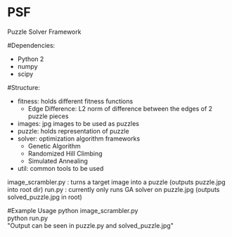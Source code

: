 # PSF
Puzzle Solver Framework

#Dependencies:
- Python 2
- numpy
- scipy
    


#Structure:
- fitness: holds different fitness functions
    + Edge Difference: L2 norm of difference between the edges of 2 puzzle pieces
- images: jpg images to be used as puzzles
- puzzle: holds representation of puzzle
- solver: optimization algorithm frameworks
    + Genetic Algorithm
    + Randomized Hill Climbing
    + Simulated Annealing
- util: common tools to be used

image_scrambler.py : turns a target image into a puzzle (outputs puzzle.jpg into root dir)
run.py : currently only runs GA solver on puzzle.jpg (outputs solved_puzzle.jpg in root)



#Example Usage
python image_scrambler.py<br />
python run.py<br />
"Output can be seen in puzzle.py and solved_puzzle.jpg"